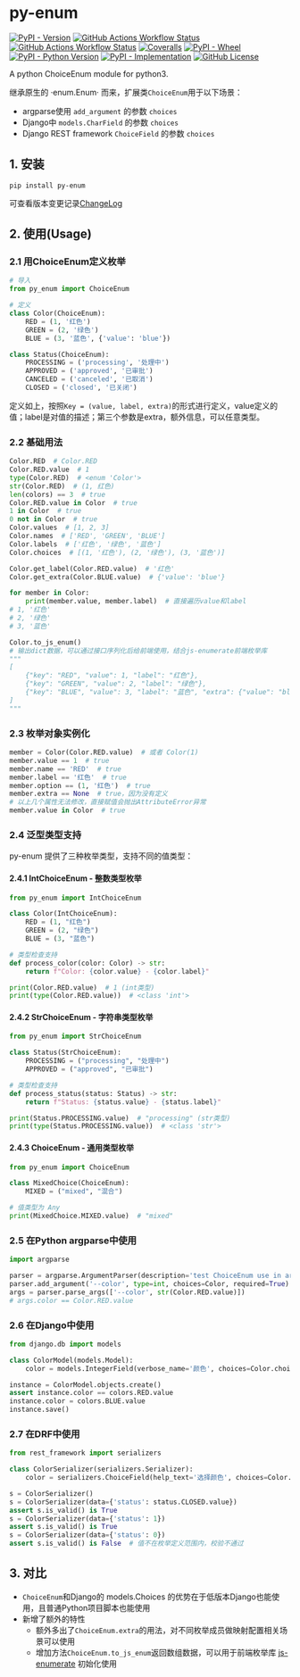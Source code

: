 # py-enum

[![PyPI - Version](https://img.shields.io/pypi/v/py-enum)](https://github.com/SkylerHu/py-enum)
[![GitHub Actions Workflow Status](https://github.com/SkylerHu/py-enum/actions/workflows/pre-commit.yml/badge.svg?branch=master)](https://github.com/SkylerHu/py-enum)
[![GitHub Actions Workflow Status](https://github.com/SkylerHu/py-enum/actions/workflows/test-py3.yml/badge.svg?branch=master)](https://github.com/SkylerHu/py-enum)
[![Coveralls](https://img.shields.io/coverallsCoverage/github/SkylerHu/py-enum?branch=master)](https://github.com/SkylerHu/py-enum)
[![PyPI - Wheel](https://img.shields.io/pypi/wheel/py-enum)](https://github.com/SkylerHu/py-enum)
[![PyPI - Python Version](https://img.shields.io/pypi/pyversions/py-enum)](https://github.com/SkylerHu/py-enum)
[![PyPI - Implementation](https://img.shields.io/pypi/implementation/py-enum)](https://github.com/SkylerHu/py-enum)
[![GitHub License](https://img.shields.io/github/license/SkylerHu/py-enum)](https://github.com/SkylerHu/py-enum)

A python ChoiceEnum module for python3.

继承原生的 ·enum.Enum· 而来，扩展类`ChoiceEnum`用于以下场景：
- argparse使用 `add_argument` 的参数 `choices`
- Django中 `models.CharField` 的参数 `choices`
- Django REST framework `ChoiceField` 的参数 `choices`


## 1. 安装

	pip install py-enum

可查看版本变更记录[ChangeLog](./docs/CHANGELOG-2.x.md)

## 2. 使用(Usage)

### 2.1 用ChoiceEnum定义枚举

```python
# 导入
from py_enum import ChoiceEnum

# 定义
class Color(ChoiceEnum):
    RED = (1, '红色')
    GREEN = (2, '绿色')
    BLUE = (3, '蓝色', {'value': 'blue'})

class Status(ChoiceEnum):
    PROCESSING = ('processing', '处理中')
    APPROVED = ('approved', '已审批')
    CANCELED = ('canceled', '已取消')
    CLOSED = ('closed', '已关闭')
```
定义如上，按照`Key = (value, label, extra)`的形式进行定义，value定义的值；label是对值的描述；第三个参数是extra，额外信息，可以任意类型。

### 2.2 基础用法
```python
Color.RED  # Color.RED
Color.RED.value  # 1
type(Color.RED)  # <enum 'Color'>
str(Color.RED)  # (1, 红色)
len(colors) == 3  # true
Color.RED.value in Color  # true
1 in Color  # true
0 not in Color  # true
Color.values  # [1, 2, 3]
Color.names  # ['RED', 'GREEN', 'BLUE']
Color.labels  # ['红色', '绿色', '蓝色']
Color.choices  # [(1, '红色'), (2, '绿色'), (3, '蓝色')]

Color.get_label(Color.RED.value)  # '红色'
Color.get_extra(Color.BLUE.value)  # {'value': 'blue'}

for member in Color:
    print(member.value, member.label)  # 直接遍历value和label
# 1, '红色'
# 2, '绿色'
# 3, '蓝色'

Color.to_js_enum()
# 输出dict数据，可以通过接口序列化后给前端使用，结合js-enumerate前端枚举库
"""
[
    {"key": "RED", "value": 1, "label": "红色"},
    {"key": "GREEN", "value": 2, "label": "绿色"},
    {"key": "BLUE", "value": 3, "label": "蓝色", "extra": {"value": "blue"}}
]
"""
```

### 2.3 枚举对象实例化
```python
member = Color(Color.RED.value)  # 或者 Color(1)
member.value == 1  # true
member.name == 'RED'  # true
member.label == '红色'  # true
member.option == (1, '红色')  # true
member.extra == None  # true，因为没有定义
# 以上几个属性无法修改，直接赋值会抛出AttributeError异常
member.value in Color  # true
```

### 2.4 泛型类型支持

py-enum 提供了三种枚举类型，支持不同的值类型：

#### 2.4.1 IntChoiceEnum - 整数类型枚举
```python
from py_enum import IntChoiceEnum

class Color(IntChoiceEnum):
    RED = (1, "红色")
    GREEN = (2, "绿色")
    BLUE = (3, "蓝色")

# 类型检查支持
def process_color(color: Color) -> str:
    return f"Color: {color.value} - {color.label}"

print(Color.RED.value)  # 1 (int类型)
print(type(Color.RED.value))  # <class 'int'>
```

#### 2.4.2 StrChoiceEnum - 字符串类型枚举
```python
from py_enum import StrChoiceEnum

class Status(StrChoiceEnum):
    PROCESSING = ("processing", "处理中")
    APPROVED = ("approved", "已审批")

# 类型检查支持
def process_status(status: Status) -> str:
    return f"Status: {status.value} - {status.label}"

print(Status.PROCESSING.value)  # "processing" (str类型)
print(type(Status.PROCESSING.value))  # <class 'str'>
```

#### 2.4.3 ChoiceEnum - 通用类型枚举
```python
from py_enum import ChoiceEnum

class MixedChoice(ChoiceEnum):
    MIXED = ("mixed", "混合")

# 值类型为 Any
print(MixedChoice.MIXED.value)  # "mixed"
```

### 2.5 在Python argparse中使用
```python
import argparse

parser = argparse.ArgumentParser(description='test ChoiceEnum use in argparse.')
parser.add_argument('--color', type=int, choices=Color, required=True)
args = parser.parse_args(['--color', str(Color.RED.value)])
# args.color == Color.RED.value
```

### 2.6 在Django中使用
```python
from django.db import models

class ColorModel(models.Model):
    color = models.IntegerField(verbose_name='颜色', choices=Color.choices, default=Color.RED.value)

instance = ColorModel.objects.create()
assert instance.color == colors.RED.value
instance.color = colors.BLUE.value
instance.save()
```

### 2.7 在DRF中使用
```python
from rest_framework import serializers

class ColorSerializer(serializers.Serializer):
    color = serializers.ChoiceField(help_text='选择颜色', choices=Color.choices, default=Color.RED.value)

s = ColorSerializer()
s = ColorSerializer(data={'status': status.CLOSED.value})
assert s.is_valid() is True
s = ColorSerializer(data={'status': 1})
assert s.is_valid() is True
s = ColorSerializer(data={'status': 0})
assert s.is_valid() is False  # 值不在枚举定义范围内，校验不通过
```

## 3. 对比
- `ChoiceEnum`和Django的 models.Choices 的优势在于低版本Django也能使用，且普通Python项目脚本也能使用
- 新增了额外的特性
  - 额外多出了`ChoiceEnum.extra`的用法，对不同枚举成员做映射配置相关场景可以使用
  - 增加方法`ChoiceEnum.to_js_enum`返回数组数据，可以用于前端枚举库 [js-enumerate](https://github.com/SkylerHu/js-enum) 初始化使用
